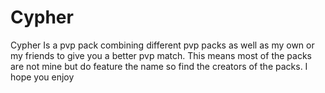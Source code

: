 # Cypher
Cypher Is a pvp pack combining different pvp packs as well as my own or my friends to give you a better pvp match. This means most of the packs are not mine but do feature the name so find the creators of the packs. I hope you enjoy
